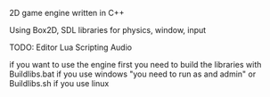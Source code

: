 2D game engine written in C++ 

Using Box2D, SDL libraries for physics, window, input  

TODO:
  Editor
  Lua Scripting
  Audio

if you want to use the engine first you need to build the libraries with Buildlibs.bat if you use windows "you need to run as and admin" or Buildlibs.sh if you use linux
